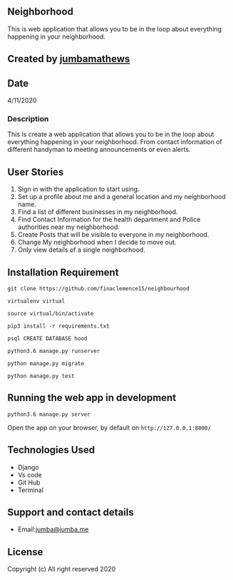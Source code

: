 ## Neighborhood

This is web application that allows you to be in the loop about everything happening in your neighborhood. 

## Created by [jumbamathews](https://github.com/jumbamathews)

## Date

4/11/2020

### Description

This is create a web application that allows you to be in the loop about everything happening in your neighborhood. From contact information of different handyman to meeting announcements or even alerts.
## User Stories

1. Sign in with the application to start using.
2. Set up a profile about me and a general location and my neighborhood name.
3. Find a list of different businesses in my neighborhood.
4. Find Contact Information for the health department and Police authorities near my neighborhood.
5. Create Posts that will be visible to everyone in my neighborhood.
6. Change My neighborhood when I decide to move out.
7. Only view details of a single neighborhood.
 
## Installation Requirement


```
git clone https://github.com/finaclemence15/neighbourhood

virtualenv virtual

source virtual/bin/activate

pip3 install -r requirements.txt

psql CREATE DATABASE hood

python3.6 manage.py runserver

python manage.py migrate

python manage.py test

```

## Running the web app in development

``` python3.6 manage.py server ```

Open the app on your browser, by default on ``` http://127.0.0.1:8000/ ```

## Technologies Used

* Django
* Vs code
* Git Hub
* Terminal

## Support and contact details

+ Email:jumba@jumba.me

## License

Copyright (c) All right reserved 2020
